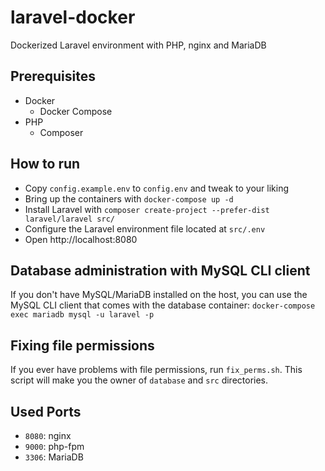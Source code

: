 # laravel-docker
Dockerized Laravel environment with PHP, nginx and MariaDB

## Prerequisites
- Docker
  - Docker Compose
- PHP
  - Composer

## How to run
- Copy `config.example.env` to `config.env` and tweak to your liking
- Bring up the containers with `docker-compose up -d`
- Install Laravel with `composer create-project --prefer-dist laravel/laravel src/`
- Configure the Laravel environment file located at `src/.env`
- Open http://localhost:8080

## Database administration with MySQL CLI client
If you don't have MySQL/MariaDB installed on the host, you can use the MySQL CLI client that comes with the database container:
```docker-compose exec mariadb mysql -u laravel -p```

## Fixing file permissions
If you ever have problems with file permissions, run `fix_perms.sh`. This script will make you the owner of `database` and `src` directories.

## Used Ports
- `8080`: nginx
- `9000`: php-fpm
- `3306`: MariaDB